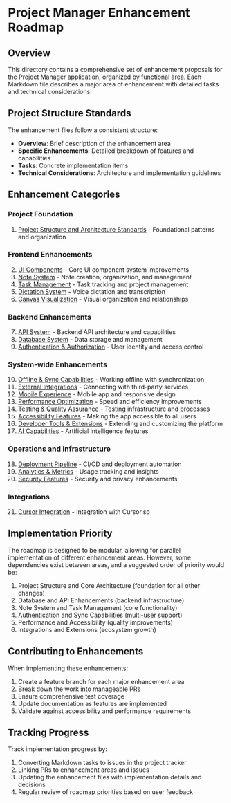 # Project Manager Enhancement Roadmap

## Overview

This directory contains a comprehensive set of enhancement proposals for the Project Manager application, organized by functional area. Each Markdown file describes a major area of enhancement with detailed tasks and technical considerations.

## Project Structure Standards

The enhancement files follow a consistent structure:

- **Overview**: Brief description of the enhancement area
- **Specific Enhancements**: Detailed breakdown of features and capabilities
- **Tasks**: Concrete implementation items
- **Technical Considerations**: Architecture and implementation guidelines

## Enhancement Categories

### Project Foundation

1. [Project Structure and Architecture Standards](00-ProjectStructure.md) - Foundational patterns and organization

### Frontend Enhancements

2. [UI Components](01-Frontend-UIComponents.md) - Core UI component system improvements
3. [Note System](02-Frontend-NoteSystem.md) - Note creation, organization, and management
4. [Task Management](03-Frontend-TaskManagement.md) - Task tracking and project management
5. [Dictation System](04-Frontend-DictationSystem.md) - Voice dictation and transcription
6. [Canvas Visualization](05-Frontend-CanvasVisualization.md) - Visual organization and relationships

### Backend Enhancements

7. [API System](06-Backend-API.md) - Backend API architecture and capabilities
8. [Database System](07-Backend-Database.md) - Data storage and management
9. [Authentication & Authorization](08-Backend-Authentication.md) - User identity and access control

### System-wide Enhancements

10. [Offline & Sync Capabilities](09-Offline-SyncSystem.md) - Working offline with synchronization
11. [External Integrations](10-Integration-ExternalServices.md) - Connecting with third-party services
12. [Mobile Experience](11-Mobile-Experience.md) - Mobile app and responsive design
13. [Performance Optimization](12-Performance-Optimization.md) - Speed and efficiency improvements
14. [Testing & Quality Assurance](13-Testing-QualityAssurance.md) - Testing infrastructure and processes
15. [Accessibility Features](14-Accessibility-Features.md) - Making the app accessible to all users
16. [Developer Tools & Extensions](15-DevTools-Extensions.md) - Extending and customizing the platform
17. [AI Capabilities](16-AI-Capabilities.md) - Artificial intelligence features

### Operations and Infrastructure

18. [Deployment Pipeline](17-Deployment-Pipeline.md) - CI/CD and deployment automation
19. [Analytics & Metrics](18-Analytics-Metrics.md) - Usage tracking and insights
20. [Security Features](19-Security-Features.md) - Security and privacy enhancements

### Integrations

21. [Cursor Integration](20-Cursor-Integration.md) - Integration with Cursor.so

## Implementation Priority

The roadmap is designed to be modular, allowing for parallel implementation of different enhancement areas. However, some dependencies exist between areas, and a suggested order of priority would be:

1. Project Structure and Core Architecture (foundation for all other changes)
2. Database and API Enhancements (backend infrastructure)
3. Note System and Task Management (core functionality)
4. Authentication and Sync Capabilities (multi-user support)
5. Performance and Accessibility (quality improvements)
6. Integrations and Extensions (ecosystem growth)

## Contributing to Enhancements

When implementing these enhancements:

1. Create a feature branch for each major enhancement area
2. Break down the work into manageable PRs
3. Ensure comprehensive test coverage
4. Update documentation as features are implemented
5. Validate against accessibility and performance requirements

## Tracking Progress

Track implementation progress by:

1. Converting Markdown tasks to issues in the project tracker
2. Linking PRs to enhancement areas and issues
3. Updating the enhancement files with implementation details and decisions
4. Regular review of roadmap priorities based on user feedback 